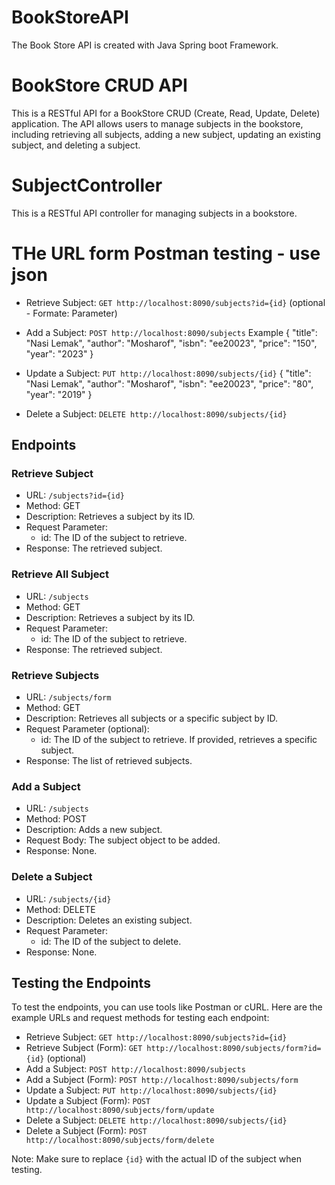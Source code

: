 # BookStoreAPI
The Book Store API is created with Java Spring boot Framework. 


# BookStore CRUD API

This is a RESTful API for a BookStore CRUD (Create, Read, Update, Delete) application. The API allows users to manage subjects in the bookstore, including retrieving all subjects, adding a new subject, updating an existing subject, and deleting a subject.

# SubjectController

This is a RESTful API controller for managing subjects in a bookstore.



# THe URL form Postman testing - use json
- Retrieve Subject: `GET http://localhost:8090/subjects?id={id}` (optional - Formate: Parameter)
- Add a Subject: `POST http://localhost:8090/subjects`
Example
{
    "title": "Nasi Lemak",
    "author": "Mosharof",
    "isbn": "ee20023",
    "price": "150",
    "year": "2023"
}

- Update a Subject: `PUT http://localhost:8090/subjects/{id}`
{
    "title": "Nasi Lemak",
    "author": "Mosharof",
    "isbn": "ee20023",
    "price": "80",
    "year": "2019"
}
- Delete a Subject: `DELETE http://localhost:8090/subjects/{id}`

## Endpoints

### Retrieve Subject
- URL: `/subjects?id={id}`
- Method: GET
- Description: Retrieves a subject by its ID.
- Request Parameter:
  - id: The ID of the subject to retrieve.
- Response: The retrieved subject.

### Retrieve All Subject
- URL: `/subjects`
- Method: GET
- Description: Retrieves a subject by its ID.
- Request Parameter:
  - id: The ID of the subject to retrieve.
- Response: The retrieved subject.


### Retrieve Subjects
- URL: `/subjects/form`
- Method: GET
- Description: Retrieves all subjects or a specific subject by ID.
- Request Parameter (optional):
  - id: The ID of the subject to retrieve. If provided, retrieves a specific subject.
- Response: The list of retrieved subjects.

### Add a Subject
- URL: `/subjects`
- Method: POST
- Description: Adds a new subject.
- Request Body: The subject object to be added.
- Response: None.


### Delete a Subject
- URL: `/subjects/{id}`
- Method: DELETE
- Description: Deletes an existing subject.
- Request Parameter:
  - id: The ID of the subject to delete.
- Response: None.

## Testing the Endpoints

To test the endpoints, you can use tools like Postman or cURL. Here are the example URLs and request methods for testing each endpoint:

- Retrieve Subject: `GET http://localhost:8090/subjects?id={id}`
- Retrieve Subject (Form): `GET http://localhost:8090/subjects/form?id={id}` (optional)
- Add a Subject: `POST http://localhost:8090/subjects`
- Add a Subject (Form): `POST http://localhost:8090/subjects/form`
- Update a Subject: `PUT http://localhost:8090/subjects/{id}`
- Update a Subject (Form): `POST http://localhost:8090/subjects/form/update`
- Delete a Subject: `DELETE http://localhost:8090/subjects/{id}`
- Delete a Subject (Form): `POST http://localhost:8090/subjects/form/delete`

Note: Make sure to replace `{id}` with the actual ID of the subject when testing.




